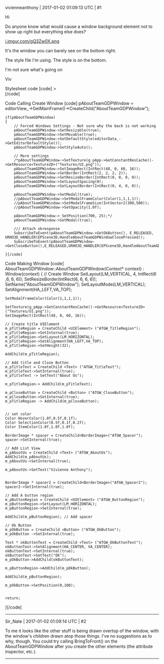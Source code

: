 vivienneanthony | 2017-01-02 01:09:13 UTC | #1

Hi

Do anyone know what would cause a window background element not to show up right but everything else does?

[i.imgur.com/gQ3Zw0X.png](http://i.imgur.com/gQ3Zw0X.png)

It's the window you can barely see on the bottom right.


The style file I'm using. The style is on the bottom.

I'm not sure what's going on

Viv

Stylesheet code
[code]<elements>
   <element type="BorderImage">
      <attribute name="Texture" value="Texture2D;Textures/UI.png" />
   </element>
   <element type="Button" style="BorderImage">
      <attribute name="Size" value="16 16" />
      <attribute name="Image Rect" value="16 0 32 16" />
      <attribute name="Border" value="4 4 4 4" />
      <attribute name="Pressed Image Offset" value="16 0" />
      <attribute name="Hover Image Offset" value="0 16" />
      <attribute name="Pressed Child Offset" value="-1 1" />
   </element>
   <element type="ToggledButton" style="Button" auto="false">
      <attribute name="Image Rect" value="160 64 176 80" />
   </element>
   <element type="CheckBox" style="BorderImage">
      <attribute name="Min Size" value="16 16" />
      <attribute name="Max Size" value="16 16" />
      <attribute name="Image Rect" value="80 0 96 16" />
      <attribute name="Border" value="4 4 4 4" />
      <attribute name="Checked Image Offset" value="16 0" />
      <attribute name="Hover Image Offset" value="0 16" />
   </element>
   <element type="CloseButton" style="Button" auto="false">
      <!-- non-auto style is shown explicitly in the Editor's style drop down list for user selection -->
      <attribute name="Min Size" value="16 16" />
      <attribute name="Max Size" value="16 16" />
      <attribute name="Image Rect" value="144 0 160 16" />
      <attribute name="Focus Mode" value="NotFocusable" />
   </element>
   <element type="Cursor">
      <attribute name="Shapes">
         <variant type="VariantVector">
            <variant type="String" value="Normal" />
            <variant type="ResourceRef" value="Image;Textures/UI.png" />
            <variant type="IntRect" value="0 0 12 24" />
            <variant type="IntVector2" value="0 0" />
         </variant>
         <variant type="VariantVector">
            <variant type="String" value="ResizeVertical" />
            <variant type="ResourceRef" value="Image;Textures/UI.png" />
            <variant type="IntRect" value="0 64 20 84" />
            <variant type="IntVector2" value="9 9" />
         </variant>
         <variant type="VariantVector">
            <variant type="String" value="ResizeDiagonalTopRight" />
            <variant type="ResourceRef" value="Image;Textures/UI.png" />
            <variant type="IntRect" value="20 64 40 84" />
            <variant type="IntVector2" value="9 9" />
         </variant>
         <variant type="VariantVector">
            <variant type="String" value="ResizeHorizontal" />
            <variant type="ResourceRef" value="Image;Textures/UI.png" />
            <variant type="IntRect" value="40 64 60 84" />
            <variant type="IntVector2" value="9 9" />
         </variant>
         <variant type="VariantVector">
            <variant type="String" value="ResizeDiagonalTopLeft" />
            <variant type="ResourceRef" value="Image;Textures/UI.png" />
            <variant type="IntRect" value="60 64 80 84" />
            <variant type="IntVector2" value="9 9" />
         </variant>
         <variant type="VariantVector">
            <variant type="String" value="RejectDrop" />
            <variant type="ResourceRef" value="Image;Textures/UI.png" />
            <variant type="IntRect" value="80 64 100 84" />
            <variant type="IntVector2" value="9 9" />
         </variant>
         <variant type="VariantVector">
            <variant type="String" value="AcceptDrop" />
            <variant type="ResourceRef" value="Image;Textures/UI.png" />
            <variant type="IntRect" value="100 64 128 90" />
            <variant type="IntVector2" value="0 0" />
         </variant>
         <variant type="VariantVector">
            <variant type="String" value="Busy" />
            <variant type="ResourceRef" value="Image;Textures/UI.png" />
            <variant type="IntRect" value="128 64 148 85" />
            <variant type="IntVector2" value="9 9" />
         </variant>
      </attribute>
   </element>
   <element type="DropDownList" style="BorderImage">
      <attribute name="Image Rect" value="16 0 32 16" />
      <attribute name="Border" value="4 4 4 4" />
      <attribute name="Pressed Image Offset" value="16 0" />
      <attribute name="Hover Image Offset" value="0 16" />
      <attribute name="Pressed Child Offset" value="-1 1" />
      <attribute name="Layout Mode" value="Horizontal" />
      <attribute name="Layout Border" value="4 1 4 1" />
      <element internal="true">
         <element type="Text" internal="true" />
      </element>
      <element type="Window" internal="true" popup="true">
         <attribute name="Layout Border" value="2 4 2 4" />
         <element type="ListView" internal="true">
            <attribute name="Highlight Mode" value="Always" />
            <element type="BorderImage" internal="true">
               <!-- Override scroll panel attributes from default ListView -->
               <attribute name="Opacity" value="0" />
               <attribute name="Clip Border" value="2 0 2 0" />
            </element>
         </element>
      </element>
   </element>
   <element type="LineEdit" style="BorderImage">
      <attribute name="Border" value="4 4 4 4" />
      <attribute name="Image Rect" value="64 0 80 16" />
      <attribute name="Hover Image Offset" value="0 16" />
      <!-- Background color of the hover image IS the hover color of LineEdit -->
      <element type="Text" internal="true">
         <attribute name="Color" value="0.9 1 0.9 1" />
         <attribute name="Selection Color" value="0.3 0.4 0.7 1" />
      </element>
      <element type="BorderImage" internal="true">
         <attribute name="Size" value="4 16" />
         <attribute name="Priority" value="1" />
         <attribute name="Image Rect" value="12 0 16 16" />
      </element>
   </element>
   <element type="ListView" style="ScrollView">
      <!-- Shortcut to copy all the styles from ScrollView -->
      <element type="BorderImage" internal="true">
         <element internal="true">
            <attribute name="Layout Mode" value="Vertical" />
         </element>
      </element>
   </element>
   <element type="HierarchyListView" style="ListView" auto="false">
      <attribute name="Hierarchy Mode" value="true" />
      <attribute name="Base Indent" value="1" />
      <!-- Allocate space for overlay icon at the first level -->
      <element type="BorderImage" internal="true">
         <element type="HierarchyContainer" internal="true">
            <attribute name="Layout Mode" value="Vertical" />
         </element>
      </element>
   </element>
   <element type="HierarchyListViewOverlay" style="BorderImage">
      <attribute name="Min Size" value="16 16" />
      <attribute name="Max Size" value="16 16" />
      <attribute name="Image Rect" value="176 0 192 16" />
      <attribute name="Checked Image Offset" value="16 0" />
      <attribute name="Hover Image Offset" value="0 16" />
   </element>
   <element type="Menu" style="BorderImage">
      <attribute name="Image Rect" value="112 0 128 16" />
      <attribute name="Border" value="4 4 4 4" />
      <attribute name="Pressed Image Offset" value="16 0" />
      <attribute name="Hover Image Offset" value="0 16" />
   </element>
   <element type="ScrollBar">
      <attribute name="Min Size" value="16 16" />
      <attribute name="Left Image Rect" value="32 32 48 48" />
      <attribute name="Up Image Rect" value="0 32 16 48" />
      <attribute name="Right Image Rect" value="48 32 64 48" />
      <attribute name="Down Image Rect" value="16 32 32 48" />
      <element type="Button" internal="true">
         <attribute name="Size" value="16 16" />
         <attribute name="Border" value="4 4 4 4" />
         <attribute name="Pressed Image Offset" value="64 0" />
         <attribute name="Hover Image Offset" value="0 16" />
      </element>
      <element type="Slider" internal="true">
         <attribute name="Size" value="16 16" />
      </element>
      <element type="Button" internal="true">
         <attribute name="Size" value="16 16" />
         <attribute name="Border" value="4 4 4 4" />
         <attribute name="Pressed Image Offset" value="64 0" />
         <attribute name="Hover Image Offset" value="0 16" />
      </element>
   </element>
   <element type="ScrollView">
      <element type="ScrollBar" internal="true">
         <attribute name="Size" value="0 16" />
      </element>
      <element type="ScrollBar" internal="true">
         <attribute name="Size" value="16 0" />
      </element>
      <element type="BorderImage" internal="true">
         <attribute name="Image Rect" value="48 0 64 16" />
         <attribute name="Border" value="4 4 4 4" />
         <attribute name="Hover Image Offset" value="16 16" />
         <attribute name="Clip Border" value="2 2 2 2" />
      </element>
   </element>
   <element type="Slider" style="BorderImage">
      <attribute name="Size" value="16 16" />
      <attribute name="Image Rect" value="48 0 64 16" />
      <attribute name="Border" value="4 4 4 4" />
      <element type="BorderImage" internal="true">
         <attribute name="Image Rect" value="16 0 32 16" />
         <attribute name="Border" value="4 4 4 4" />
         <attribute name="Hover Image Offset" value="0 16" />
      </element>
   </element>
   <element type="Window" style="BorderImage">
      <attribute name="Image Rect" value="48 0 64 16" />
      <attribute name="Border" value="4 4 4 4" />
      <attribute name="Resize Border" value="8 8 8 8" />
   </element>
   <element type="DialogWindow" style="Window" auto="false">
      <attribute name="Is Movable" value="true" />
      <attribute name="Modal Shade Color" value="0.3 0.4 0.7 0.4" />
      <attribute name="Modal Frame Color" value="0.3 0.4 0.7" />
      <attribute name="Modal Frame Size" value="2 2" />
   </element>
   <element type="ListRow">
      <attribute name="Min Size" value="0 17" />
      <attribute name="Max Size" value="2147483647 17" />
      <attribute name="Layout Mode" value="Horizontal" />
   </element>
   <element type="PanelView" style="ListView" auto="false">
      <!-- todo: rename this to PanelListView -->
      <element type="BorderImage" internal="true">
         <attribute name="Image Rect" value="48 16 64 32" />
         <attribute name="Hover Image Offset" value="80 32" />
         <element internal="true">
            <attribute name="Layout Spacing" value="4" />
            <attribute name="Layout Border" value="4 4 4 4" />
         </element>
      </element>
   </element>
   <element type="Panel" auto="false">
      <attribute name="Layout Mode" value="Vertical" />
      <attribute name="Layout Spacing" value="4" />
   </element>
   <element type="HorizontalPanel" auto="false">
      <attribute name="Layout Mode" value="Horizontal" />
      <attribute name="Layout Spacing" value="4" />
   </element>
   <element type="Text">
      <attribute name="Font" value="Font;Fonts/Anonymous Pro.ttf" />
      <attribute name="Font Size" value="11" />
      <attribute name="Color" value="0.85 0.85 0.85" />
      <attribute name="Color" value="0.9 1 0.9 1" />
      <attribute name="Selection Color" value="0.3 0.4 0.7 1" />
      <attribute name="Hover Color" value="0.3 0.4 0.7 1" />
   </element>
   <element type="DebugHudText" style="Text" auto="false">
      <attribute name="Text Effect" value="Shadow" />
   </element>
   <element type="ConsoleBackground" auto="false">
      <attribute name="Color" value="0.15 0.15 0.15 0.8" />
      <attribute name="Layout Border" value="4 4 4 4" />
   </element>
   <element type="ConsoleText" style="Text" auto="false">
      <attribute name="Hover Color" value="0.3 0.4 0.7 1" />
      <attribute name="Selection Color" value="0.2 0.225 0.35 1" />
   </element>
   <element type="ConsoleHighlightedText" style="ConsoleText" auto="false">
      <attribute name="Color" value="1 0 0 1" />
   </element>
   <element type="ConsoleLineEdit" style="LineEdit" auto="false">
      <attribute name="Min Size" value="0 17" />
      <attribute name="Max Size" value="2147483647 17" />
      <element type="Text" internal="true">
         <attribute name="Selection Color" value="0.3 0.4 0.7 0.75" />
      </element>
   </element>
   <element type="FileSelector" style="DialogWindow" auto="false">
      <attribute name="Size" value="400 300" />
      <attribute name="Is Resizable" value="true" />
      <attribute name="Resize Border" value="6 6 6 6" />
      <attribute name="Layout Mode" value="vertical" />
      <attribute name="Layout Spacing" value="4" />
      <attribute name="Layout Border" value="6 6 6 6" />
   </element>
   <element type="FileSelectorButton" style="Button" auto="false">
      <attribute name="Min Size" value="80 17" />
      <attribute name="Max Size" value="80 17" />
   </element>
   <element type="FileSelectorButtonText" style="Text" auto="false" />
   <element type="FileSelectorListView" style="ListView" auto="false">
      <attribute name="Highlight Mode" value="Always" />
   </element>
   <element type="FileSelectorLineEdit" style="LineEdit" auto="false">
      <attribute name="Min Size" value="0 17" />
      <attribute name="Max Size" value="2147483647 17" />
   </element>
   <element type="FileSelectorFilterList" style="DropDownList" auto="false">
      <attribute name="Min Size" value="64 17" />
      <attribute name="Max Size" value="64 17" />
      <attribute name="Resize Popup" value="true" />
   </element>
   <element type="FileSelectorFilterText" style="Text" auto="false">
      <attribute name="Is Enabled" value="true" />
      <attribute name="Selection Color" value="0.2 0.225 0.35 1" />
      <attribute name="Hover Color" value="0.3 0.4 0.7 1" />
   </element>
   <element type="FileSelectorLayout" auto="false">
      <attribute name="Min Size" value="0 17" />
      <attribute name="Max Size" value="2147483647 17" />
      <attribute name="Layout Spacing" value="4" />
   </element>
   <element type="FileSelectorListText" style="Text" auto="false">
      <attribute name="Hover Color" value="0.3 0.4 0.7 1" />
      <attribute name="Selection Color" value="0.2 0.225 0.35 1" />
   </element>
   <element type="FileSelectorTitleText" style="Text" auto="false" />
   <element type="EditorDivider" style="BorderImage" auto="false">
      <attribute name="Image Rect" value="144 32 160 43" />
      <attribute name="Border" value="4 4 4 4" />
      <attribute name="Min Size" value="0 11" />
      <attribute name="Max Size" value="2147483647 11" />
   </element>
   <element type="EditorDragSlider" style="BorderImage">
      <attribute name="Image Rect" value="240 64 256 80" />
   </element>
   <element type="EditorSeparator" auto="false">
      <attribute name="Min Size" value="0 2" />
      <attribute name="Max Size" value="2147483647 2" />
   </element>
   <element type="EditorMenuBar" style="BorderImage" auto="false">
      <attribute name="Image Rect" value="112 0 127 15" />
      <attribute name="Border" value="4 4 4 4" />
   </element>
   <element type="EditorMenuText" style="Text" auto="false" />
   <element type="EditorAttributeText" auto="false">
      <attribute name="Font" value="Font;Fonts/BlueHighway.ttf" />
      <attribute name="Font Size" value="9" />
   </element>
   <element type="EditorEnumAttributeText" style="EditorAttributeText" auto="false">
      <attribute name="Is Enabled" value="true" />
      <attribute name="Selection Color" value="0.2 0.225 0.35 1" />
      <attribute name="Hover Color" value="0.3 0.4 0.7 1" />
   </element>
   <element type="EditorToolBar" style="BorderImage" auto="false">
      <attribute name="Image Rect" value="112 0 127 15" />
      <attribute name="Border" value="4 4 4 4" />
   </element>
   <element type="ToolBarButton" style="Button">
      <attribute name="Min Size" value="34 34" />
      <attribute name="Max Size" value="34 34" />
      <attribute name="Layout Mode" value="Horizontal" />
      <attribute name="Layout Border" value="2 2 2 2" />
      <attribute name="Focus Mode" value="NotFocusable" />
   </element>
   <element type="ToolBarToggle" style="CheckBox">
      <attribute name="Min Size" value="34 34" />
      <attribute name="Max Size" value="34 34" />
      <attribute name="Image Rect" value="208 0 224 16" />
      <attribute name="Layout Mode" value="Horizontal" />
      <attribute name="Layout Border" value="2 2 2 2" />
      <attribute name="Focus Mode" value="NotFocusable" />
   </element>
   <element type="ToolBarToggleGroupLeft" style="ToolBarToggle">
      <attribute name="Image Rect" value="160 32 176 48" />
   </element>
   <element type="ToolBarToggleGroupMiddle" style="ToolBarToggle">
      <attribute name="Image Rect" value="192 32 208 48" />
   </element>
   <element type="ToolBarToggleGroupRight" style="ToolBarToggle">
      <attribute name="Image Rect" value="224 32 240 48" />
   </element>
   <element type="EditorAttributeEdit" style="LineEdit" auto="false" />
   <element type="ToolTipBorderImage" style="BorderImage">
      <attribute name="Layout Mode" value="Horizontal" />
      <attribute name="Layout Border" value="6 2 6 2" />
      <attribute name="Image Rect" value="48 0 64 16" />
      <attribute name="Border" value="6 2 2 2" />
   </element>
   <element type="ToolTipText" style="Text">
      <attribute name="Font" value="Font;Fonts/BlueHighway.ttf" />
      <attribute name="Font Size" value="9" />
   </element>
   <element type="ViewportBorder" style="BorderImage">
      <attribute name="Image Rect" value="50 5 51 6" />
      <attribute name="Border" value="0 0 0 0" />
   </element>
   <element type="MenuBarUI" style="BorderImage">
      <attribute name="Image Rect" value="112 0 128 16" />
      <attribute name="Border" value="4 4 4 4" />
   </element>
   <element type="ToolBarUI" style="BorderImage">
      <attribute name="Image Rect" value="112 0 128 16" />
      <attribute name="Border" value="8 4 4 8" />
   </element>
   <element type="MiniToolBarUI" style="BorderImage">
      <attribute name="Image Rect" value="112 0 128 16" />
      <attribute name="Border" value="4 4 4 4" />
   </element>
   <element type="WindowFrame" style="BorderImage">
      <attribute name="Image Rect" value="128 0 144 16" />
      <attribute name="Border" value="4 4 4 4" />
      <attribute name="Resize Border" value="8 8 8 8" />
   </element>
   <element type="BasicAttributeUI" auto="false">
      <attribute name="Layout Mode" value="Horizontal" />
      <attribute name="Min Size" value="0 19" />
      <attribute name="Max Size" value="2147483647 19" />
      <element type="Text" style="EditorAttributeText" internal="true">
         <attribute name="Min Size" value="150 0" />
         <attribute name="Max Size" value="150 2147483647" />
      </element>
   </element>
   <element type="BoolAttributeUI" style="BasicAttributeUI" auto="false">
      <element type="CheckBox" internal="true" />
   </element>
   <element type="StringAttributeUI" style="BasicAttributeUI" auto="false">
      <element type="LineEdit" internal="true">
         <attribute name="Min Size" value="0 17" />
         <attribute name="Max Size" value="2147483647 17" />
      </element>
   </element>
   <element type="ResourceRefAttributeUI" style="BasicAttributeUI" auto="false">
      <attribute name="Layout Mode" value="Vertical" />
      <attribute name="Layout Spacing" value="2" />
      <attribute name="Min Size" value="0 17" />
      <attribute name="Max Size" value="2147483647 2147483647" />
      <element internal="true">
         <attribute name="Layout Mode" value="Horizontal" />
         <attribute name="Layout Spacing" value="4" />
         <attribute name="Layout Border" value="10 0 4 0" />
         <attribute name="Min Size" value="0 19" />
         <attribute name="Max Size" value="2147483647 19" />
         <element type="LineEdit" internal="true">
            <attribute name="Min Size" value="0 17" />
            <attribute name="Max Size" value="2147483647 17" />
         </element>
      </element>
   </element>
   <element type="EnumAttributeUI" style="BasicAttributeUI" auto="false">
      <element type="DropDownList" internal="true">
         <attribute name="Layout Mode" value="Horizontal" />
         <attribute name="Layout Border" value="4 1 4 1" />
         <attribute name="Min Size" value="0 17" />
         <attribute name="Max Size" value="2147483647 17" />
      </element>
   </element>
   <element type="AttributeContainer">
      <attribute name="Layout Mode" value="Vertical" />
      <attribute name="Layout Spacing" value="4" />
      <attribute name="Show Non Editable" value="false" />
      <attribute name="Attr Name Width" value="150" />
      <attribute name="Attr Height" value="19" />
      <attribute name="Min Size" value="50 150" />
      <element type="Text" internal="true">
         <element internal="true">
            <attribute name="Layout Mode" value="Horizontal" />
            <attribute name="Layout Spacing" value="2" />
            <element type="Button" internal="true">
               <attribute name="Min Size" value="16 16" />
               <attribute name="Max Size" value="16 16" />
               <attribute name="Layout Mode" value="Horizontal" />
               <element type="BorderImage" internal="true">
                  <attribute name="Texture" value="Texture2D;Textures/UI.png" />
                  <attribute name="Image Rect" value="128 32 144 48" />
               </element>
            </element>
         </element>
      </element>
      <element type="ListView" internal="true">
         <attribute name="Clip Children" value="false" />
      </element>
   </element>
   <element type="TabButton" style="BorderImage" auto="false">
      <attribute name="Image Rect" value="160 96 176 112" />
      <attribute name="Border" value="4 4 4 4" />
      <attribute name="Layout Border" value="2 2 2 2" />
      <attribute name="Pressed Image Offset" value="16 0" />
      <attribute name="Hover Image Offset" value="0 16" />
   </element>
   <element type="TabWindow" style="Window">
      <attribute name="Layout Mode" value="Vertical" />
      <attribute name="Layout Spacing" value="0" />
      <attribute name="Layout Border" value="2 2 2 2" />
      <element internal="true">
         <attribute name="Min Size" value="0 10" />
         <attribute name="Max Size" value="2147483647 25" />
         <attribute name="Layout Mode" value="Horizontal" />
      </element>
   </element>
   <element type="HierarchyWindow" style="Window">
      <attribute name="Is Movable" value="false" />
      <attribute name="Is Resizable" value="true" />
      <attribute name="Resize Border" value="6 6 6 6" />
      <attribute name="Layout Mode" value="Vertical" />
      <attribute name="Layout Spacing" value="4" />
      <attribute name="Layout Border" value="6 6 6 6" />
      <element internal="true">
         <attribute name="Min Size" value="0 16" />
         <attribute name="Max Size" value="2147483647 16" />
         <attribute name="Layout Mode" value="Horizontal" />
         <element type="Text" internal="true" />
         <element type="Button" style="CloseButton" internal="true" />
      </element>
      <element type="BorderImage" style="EditorDivider" internal="true" />
      <element internal="true">
         <attribute name="Min Size" value="0 17" />
         <attribute name="Max Size" value="2147483647 17" />
         <attribute name="Layout Mode" value="Horizontal" />
         <attribute name="Layout Spacing" value="4" />
         <element type="Button" internal="true">
            <attribute name="Name" value="ExpandButton" />
            <attribute name="Min Size" value="60 17" />
            <attribute name="Max Size" value="70 17" />
            <attribute name="Layout Mode" value="Horizontal" />
            <attribute name="Layout Border" value="1 1 1 1" />
            <element type="Text" internal="true">
               <attribute name="Text Alignment" value="Center" />
            </element>
         </element>
         <element type="Button" internal="true">
            <attribute name="Name" value="CollapseButton" />
            <attribute name="Min Size" value="60 17" />
            <attribute name="Max Size" value="70 17" />
            <attribute name="Layout Mode" value="Horizontal" />
            <attribute name="Layout Border" value="1 1 1 1" />
            <element type="Text" internal="true">
               <attribute name="Text Alignment" value="Center" />
            </element>
         </element>
         <element type="CheckBox" internal="true">
            <attribute name="Min Size" value="25 15" />
            <attribute name="Max Size" value="45 15" />
            <attribute name="Indent Spacing" value="30" />
            <attribute name="Indent" value="1" />
            <attribute name="Layout Mode" value="Horizontal" />
            <attribute name="Layout Border" value="5 1 1 1" />
            <element type="Text" internal="true" />
         </element>
      </element>
      <element type="ListView" style="HierarchyListView" internal="true">
         <attribute name="Name" value="HierarchyList" />
         <attribute name="Highlight Mode" value="Always" />
         <attribute name="Multiselect" value="true" />
         <element type="Text" internal="true" />
      </element>
   </element>
   <element type="AssetsHierarchyWindow" style="Window">
      <attribute name="Is Movable" value="false" />
      <attribute name="Is Resizable" value="true" />
      <attribute name="Resize Border" value="6 6 6 6" />
      <attribute name="Layout Mode" value="Vertical" />
      <attribute name="Layout Spacing" value="4" />
      <attribute name="Layout Border" value="6 6 6 6" />
      <element internal="true">
         <attribute name="Min Size" value="0 16" />
         <attribute name="Max Size" value="2147483647 16" />
         <attribute name="Layout Mode" value="Horizontal" />
         <element type="Text" internal="true" />
         <element type="Button" style="CloseButton" internal="true" />
      </element>
      <element type="BorderImage" style="EditorDivider" internal="true" />
      <element internal="true">
         <attribute name="Min Size" value="0 17" />
         <attribute name="Max Size" value="2147483647 17" />
         <attribute name="Layout Mode" value="Horizontal" />
         <attribute name="Layout Spacing" value="4" />
         <element type="Button" internal="true">
            <attribute name="Name" value="ExpandButton" />
            <attribute name="Min Size" value="60 17" />
            <attribute name="Max Size" value="70 17" />
            <attribute name="Layout Mode" value="Horizontal" />
            <attribute name="Layout Border" value="1 1 1 1" />
            <element type="Text" internal="true">
               <attribute name="Text Alignment" value="Center" />
            </element>
         </element>
         <element type="Button" internal="true">
            <attribute name="Name" value="CollapseButton" />
            <attribute name="Min Size" value="60 17" />
            <attribute name="Max Size" value="70 17" />
            <attribute name="Layout Mode" value="Horizontal" />
            <attribute name="Layout Border" value="1 1 1 1" />
            <element type="Text" internal="true">
               <attribute name="Text Alignment" value="Center" />
            </element>
         </element>
         <element type="CheckBox" internal="true">
            <attribute name="Min Size" value="25 15" />
            <attribute name="Max Size" value="45 15" />
            <attribute name="Indent Spacing" value="30" />
            <attribute name="Indent" value="1" />
            <attribute name="Layout Mode" value="Horizontal" />
            <attribute name="Layout Border" value="5 1 1 1" />
            <element type="Text" internal="true" />
         </element>
      </element>
      <element type="ListView" style="AssetHierarchyListView" internal="true">
         <attribute name="Name" value="AssetHierarchyList" />
         <attribute name="Highlight Mode" value="Always" />
         <attribute name="Multiselect" value="true" />
      </element>
   </element>
   <element type="ViewSettingsWindow" style="Window">
      <attribute name="Is Movable" value="false" />
      <attribute name="Is Resizable" value="true" />
      <attribute name="Resize Border" value="6 6 6 6" />
      <attribute name="Layout Mode" value="Vertical" />
      <attribute name="Layout Spacing" value="4" />
      <attribute name="Layout Border" value="6 6 6 6" />
      <element internal="true">
         <attribute name="Min Size" value="0 16" />
         <attribute name="Max Size" value="2147483647 16" />
         <attribute name="Layout Mode" value="Horizontal" />
         <element type="Text" internal="true" />
         <element type="Button" style="CloseButton" internal="true" />
      </element>
      <element type="BorderImage" style="EditorDivider" internal="true" />
      <element internal="true">
         <attribute name="Min Size" value="0 17" />
         <attribute name="Max Size" value="2147483647 17" />
         <attribute name="Layout Mode" value="Horizontal" />
         <attribute name="Layout Spacing" value="4" />
      </element>
   </element>
   <element type="GameAssetInspector" style="Window">
      <attribute name="Is Movable" value="false" />
      <attribute name="Is Resizable" value="true" />
      <attribute name="Resize Border" value="6 6 6 6" />
      <attribute name="Layout Mode" value="Vertical" />
      <attribute name="Layout Spacing" value="4" />
      <attribute name="Layout Border" value="6 6 6 6" />
      <element type="BorderImage" internal="true" />
      <element internal="true">
         <attribute name="Min Size" value="0 16" />
         <attribute name="Max Size" value="2147483647 16" />
         <attribute name="Layout Mode" value="Horizontal" />
         <element type="Text" internal="true" />
         <element type="Button" style="CloseButton" internal="true" />
      </element>
      <element type="BorderImage" style="EditorDivider" internal="true" />
      <element internal="true">
         <attribute name="Min Size" value="0 17" />
         <attribute name="Max Size" value="2147483647 17" />
         <attribute name="Layout Mode" value="Horizontal" />
         <attribute name="Layout Spacing" value="4" />
      </element>
   </element>
   <element type="GameAssetSelector" style="Window">
      <attribute name="Is Resizable" value="true" />
      <attribute name="Resize Border" value="6 6 6 6" />
      <attribute name="Layout Mode" value="Vertical" />
      <attribute name="Layout Spacing" value="4" />
      <attribute name="Layout Border" value="6 6 6 6" />
      <attribute name="Is Movable" value="true" />
      <attribute name="Color" value="1 1 1" />
      <attribute name="Modal Shade Color" value="1 1 1 1" />
      <attribute name="Modal Frame Color" value="1 1 1" />
      <attribute name="Modal Frame Size" value="300 500" />
      <attribute name="Opacity" value="1" />
      <element internal="true">
         <attribute name="Min Size" value="0 48" />
         <attribute name="Max Size" value="2147483647 16" />
         <attribute name="Layout Mode" value="Horizontal" />
         <element type="Text" internal="true" />
         <element type="Button" style="CloseButton" internal="true" />
      </element>
      <element type="BorderImage" auto="true" internal="true">
         <attribute name="Image Rect" value="144 32 160 43" />
         <attribute name="Border" value="4 4 4 4" />
         <attribute name="Min Size" value="0 11" />
         <attribute name="Max Size" value="2147483647 11" />
      </element>
      <element type="ListView" internal="true" auto="true">
         <attribute name="Min Size" value="180 400" />
         <attribute name="Max Size" value="180 400" />
         <attribute name="Highlight Mode" value="Always" />
         <attribute name="Multiselect" value="false" />
         &gt;
         <attribute name="Is Enabled" value="true" />
         <attribute name="Layout Mode" value="Horizontal" />
         <attribute name="Layout Border" value="0 0 0 0" />
         <attribute name="Layout Spacing" value="4" />
      </element>
      <element type="BorderImage" auto="true" internal="true">
         <attribute name="Image Rect" value="144 32 160 43" />
         <attribute name="Border" value="4 4 4 4" />
         <attribute name="Min Size" value="0 11" />
         <attribute name="Max Size" value="2147483647 11" />
      </element>
      <element internal="true">
         <attribute name="Min Size" value="180 24" />
         <attribute name="Max Size" value="180 24" />
         <attribute name="Layout Mode" value="Horizontal" />
         <attribute name="Layout Border" value="1 1 1 1" />
         <attribute name="Layout Spacing" value="16" />
         <attribute name="Vertical Alignment" value="Right" />
         <element type="Button" internal="true" auto="true">
            <attribute name="Name" value="CancelButton" />
            <attribute name="Min Size" value="60 24" />
            <attribute name="Max Size" value="60 24" />
            <attribute name="Layout Mode" value="Horizontal" />
            <attribute name="Layout Border" value="1 1 1 1" />
            <attribute name="Layout Spacing" value="8" />
            <element type="Text" internal="true">
               <attribute name="Text Alignment" value="Center" />
            </element>
         </element>
         <element type="Button" internal="true" auto="true">
            <attribute name="Name" value="SelectButton" />
            <attribute name="Min Size" value="60 24" />
            <attribute name="Max Size" value="60 24" />
            <attribute name="Position" value="100 0" />
            <attribute name="Layout Mode" value="Horizontal" />
            <attribute name="Layout Border" value="1 1 1 1" />
            <attribute name="Layout Spacing" value="8" />
            <element type="Text" internal="true">
               <attribute name="Text Alignment" value="Center" />
            </element>
         </element>
      </element>
   </element>
   <element type="AboutTeamGDPWindow" style="Window" auto="true" internal="true">
      <attribute name="Is Resizable" value="true" />
      <attribute name="Resize Border" value="6 6 6 6" />
      <attribute name="Layout Mode" value="Vertical" />
      <attribute name="Layout Spacing" value="4" />
      <attribute name="Layout Border" value="6 6 6 6" />
      <attribute name="Min Size" value="400 300" />
      <attribute name="Max Size" value="400 300" />
      <attribute name="Is Movable" value="true" />
      <attribute name="Color" value="1 1 1 1" />
      <attribute name="Image Rect" value="128 0 143 16" />
      <attribute name="Border" value="4 4 4 4" />
      <attribute name="Opacity" value="1" />
      <attribute name="Texture" value="Texture2D;Textures/UI.png" />    
      <attribute name="Focus Mode" value="Focusable" /> 
      <element internal="true">
         <attribute name="Min Size" value="0 48" />
         <attribute name="Max Size" value="2147483647 16" />
         <attribute name="Layout Mode" value="Horizontal" />
         <element type="Text" internal="true" />
         <element type="Button" style="CloseButton" internal="true" />
      </element>
      <element type="BorderImage" auto="true" internal="true">
         <attribute name="Image Rect" value="144 32 160 43" />
         <attribute name="Border" value="4 4 4 4" />
         <attribute name="Min Size" value="0 11" />
         <attribute name="Max Size" value="2147483647 11" />
      </element>
      <element type="Text" auto="true" internal="true">
	  <attribute name="Color" value="0.9 1 0.9 1" />
         <attribute name="Selection Color" value="0.3 0.4 0.7 1" />
      </element>
      <element type="BorderImage" auto="true" internal="true">
         <attribute name="Image Rect" value="144 32 160 43" />
         <attribute name="Border" value="4 4 4 4" />
         <attribute name="Min Size" value="0 11" />
         <attribute name="Max Size" value="2147483647 11" />
      </element>
      <element internal="true">
         <attribute name="Min Size" value="180 24" />
         <attribute name="Max Size" value="180 24" />
         <attribute name="Layout Mode" value="Horizontal" />
         <attribute name="Layout Border" value="1 1 1 1" />
         <attribute name="Layout Spacing" value="16" />
         <attribute name="Vertical Alignment" value="Right" />
         <element type="Button" internal="true" auto="true">
            <attribute name="Name" value="CancelButton" />
            <attribute name="Min Size" value="60 24" />
            <attribute name="Max Size" value="60 24" />
            <attribute name="Layout Mode" value="Horizontal" />
            <attribute name="Layout Border" value="1 1 1 1" />
            <attribute name="Layout Spacing" value="8" />
            <element type="Text" internal="true">
               <attribute name="Text Alignment" value="Center" />
            </element>
         </element>[/code]
      </element>
   </element>
</elements>


Code Calling Create Window
[code]
 pAboutTeamGDPWindow = editorView_->GetMainFrame()->CreateChild<AboutTeamGDPWindow>("AboutTeamGDPWindow");

    if(pAboutTeamGDPWindow)
    {
        // Forced Windows Settings - Not sure why the back is not working
        pAboutTeamGDPWindow->SetResizable(true);
        pAboutTeamGDPWindow->SetMovable(true);
        pAboutTeamGDPWindow->SetDefaultStyle(editorData_->GetEditorDefaultStyle());
        pAboutTeamGDPWindow->SetStyleAuto();

        // More settings
        /*pAboutTeamGDPWindow->SetTexture(g_pApp->GetConstantResCache()->GetResource<Texture2D>("Textures/UI.png"));
        pAboutTeamGDPWindow->SetImageRect(IntRect(48, 0, 60, 16));
        pAboutTeamGDPWindow->SetBorder(IntRect(2, 2, 2, 2));
        pAboutTeamGDPWindow->SetResizeBorder(IntRect(0, 0, 0, 0));
        pAboutTeamGDPWindow->SetLayoutSpacing(0);
        pAboutTeamGDPWindow->SetLayoutBorder(IntRect(0, 4, 0, 0));

        pAboutTeamGDPWindow->SetModal(true);
        //pAboutTeamGDPWindow->SetModalFrameColor(Color(1,1,1,1));
        //pAboutTeamGDPWindow->SetModalFrameSize(IntVector2(300,500));
        //pAboutTeamGDPWindow->SetOpacity(1.0f);

        pAboutTeamGDPWindow-> SetPosition(700, 25);*/
        pAboutTeamGDPWindow->SetModal(true);

        /// Attach okresponse
        SubscribeToEvent(pAboutTeamGDPWindow->GetOkButton(), E_RELEASED, URHO3D_HANDLER(EPScene3D,HandleAboutTeamGDPWindowClosePressed));
        SubscribeToEvent(pAboutTeamGDPWindow->GetCloseButton(),E_RELEASED,URHO3D_HANDLER(EPScene3D,HandleAboutTeamGDPWindowClosePressed));

    }[/code]

Code Making Window
[code]
AboutTeamGDPWindow::AboutTeamGDPWindow(Context* context) :
    Window(context)
{
    // Create Window
    SetLayout(LM_VERTICAL, 4, IntRect(6 ,6, 6, 6));
    SetResizeBorder(IntRect(6, 6, 6, 6));
    SetName("AboutTeamGDPWindow");
    SetLayoutMode(LM_VERTICAL);
    SetAlignment(HA_LEFT,VA_TOP);

    SetModalFrameColor(Color(1,1,1,1));

    SetTexture(g_pApp->GetConstantResCache()->GetResource<Texture2D>("Textures/UI.png"));
    SetImageRect(IntRect(48, 0, 60, 16));

    // Create title UIElement
    m_pTitleRegion = CreateChild <UIElement> ("ATGW_TitleRegion");
    m_pTitleRegion->SetInternal(true);
    m_pTitleRegion->SetLayout(LM_HORIZONTAL);
    m_pTitleRegion->SetAlignment(HA_LEFT,VA_TOP);
    m_pTitleRegion->SetHeight(32);

    AddChild(m_pTitleRegion);

    // Add title and Close Button
    m_pTitleText = CreateChild <Text> ("ATGW_TitleText");
    m_pTitleText->SetInternal(true);
    m_pTitleText -> SetText("About Us");

    m_pTitleRegion-> AddChild(m_pTitleText);

    m_pCloseButton = CreateChild <Button> ("ATGW_CloseButton");
    m_pCloseButton->SetInternal(true);
    m_pTitleRegion -> AddChild(m_pCloseButton);


    // set color
    Color HoverColor(1.0f,0.5f,0.1f);
    Color SelectionColor(0.5f,0.1f,0.2f);
    Color ItemColor(1.0f,1.0f,1.0f);

    BorderImage * spacer = CreateChild<BorderImage>("ATGW_Spacer");
    spacer->SetInternal(true);

    // Add List View
    m_pAboutUs = CreateChild <Text> ("ATGW_AboutUs");
    AddChild(m_pAboutUs);
    m_pAboutUs->SetInternal(true);

    m_pAboutUs->SetText("Vivienne Anthony");


    BorderImage * spacer2 = CreateChild<BorderImage>("ATGW_Spacer2");
    spacer2->SetInternal(true);

    // Add A button region
    m_pButtonRegion = CreateChild <UIElement> ("ATGW_ButtonRegion");
    m_pButtonRegion->SetLayout(LM_HORIZONTAL);
    m_pButtonRegion->SetInternal(true);

    AddChild(m_pButtonRegion); // Add spacer

    // Ok Button
    m_pOkButton = CreateChild <Button> ("ATGW_OkButton");
    m_pOkButton ->SetInternal(true);

    Text * okButtonText = CreateChild <Text> ("ATGW_OkButtonText");
    okButtonText->SetAlignment(HA_CENTER, VA_CENTER);
    okButtonText->SetInternal(true);
    okButtonText->SetText("Ok");
    m_pOkButton->AddChild(okButtonText);

    m_pButtonRegion->AddChild(m_pOkButton);

    AddChild(m_pButtonRegion);

    m_pOkButton->SetPosition(0,100);


    return;
}[/code]

-------------------------

Sir_Nate | 2017-01-02 01:09:14 UTC | #2

To me it looks like the other stuff is being drawn overtop of the window, with the window's children drawn atop those things. I've no suggestions as to why, though.
You could try calling BringToFront() on the AboutTeamGDPWindow after you create the other elements (the attribute inspector, etc.).

-------------------------

